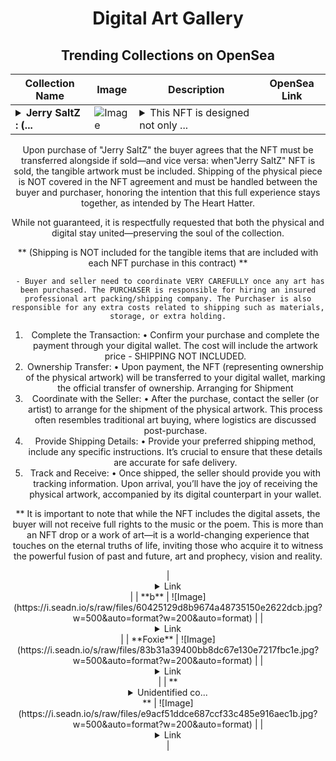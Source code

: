 <div align="center">

# Digital Art Gallery

## Trending Collections on OpenSea

| Collection Name                       | Image                                                                                     | Description                       | OpenSea Link                                                                                          |
|---------------------------------------|-------------------------------------------------------------------------------------------|-----------------------------------|--------------------------------------------------------------------------------------------------------|
| **<details><summary>Jerry SaltZ : (...</summary>Jerry SaltZ : (Digital + Tangible)</details>** | ![Image](https://i.seadn.io/s/raw/files/8555f41efa1e48bc17650b5a750ffac2.jpg?w=500&auto=format?w=200&auto=format) | <details><summary>This NFT is designed not only ...</summary>This NFT is designed not only to connect the physical and digital worlds but also to ensure security and traceability. By using the NFT as a certificate of authenticity, Logan-Miles expresses the desire that both the tangible artwork and its digital counterparts remain linked. This approach secures the integrity of the piece, making it traceable and providing peace of mind to the buyer. 

Upon purchase of "Jerry SaltZ" the buyer agrees that the NFT must be transferred alongside if sold—and vice versa: when"Jerry SaltZ" NFT is sold, the tangible artwork must be included. Shipping of the physical piece is NOT covered in the NFT agreement and must be handled between the buyer and purchaser, honoring the intention that this full experience stays together, as intended by The Heart Hatter.

While not guaranteed, it is respectfully requested that both the physical and digital stay united—preserving the soul of the collection. 

** (Shipping is NOT included for the tangible items that are included with each NFT purchase in this contract) ** 

     - Buyer and seller need to coordinate VERY CAREFULLY once any art has been purchased. The PURCHASER is responsible for hiring an insured professional art packing/shipping company. The Purchaser is also responsible for any extra costs related to shipping such as materials, storage, or extra holding.

1. Complete the Transaction:
	•	Confirm your purchase and complete the payment through your digital wallet. The cost will include the artwork price - SHIPPING NOT INCLUDED.
2. Ownership Transfer:
	•	Upon payment, the NFT (representing ownership of the physical artwork) will be transferred to your digital wallet, marking the official transfer of ownership.
Arranging for Shipment
3. Coordinate with the Seller:
	•	After the purchase, contact the seller (or artist) to arrange for the shipment of the physical artwork. This process often resembles traditional art buying, where logistics are discussed post-purchase.
4. Provide Shipping Details:
	•	Provide your preferred shipping method, include any specific instructions. It’s crucial to ensure that these details are accurate for safe delivery.
5. Track and Receive:
	•	Once shipped, the seller should provide you with tracking information. Upon arrival, you’ll have the joy of receiving the physical artwork, accompanied by its digital counterpart in your wallet.

** It is important to note that while the NFT includes the digital assets, the buyer will not receive full rights to the music or the poem. This is more than an NFT drop or a work of art—it is a world-changing experience that touches on the eternal truths of life, inviting those who acquire it to witness the powerful fusion of past and future, art and prophecy, vision and reality.
</details> | <details><summary>Link</summary>[Jerry SaltZ : (Digital + Tangible)](https://opensea.io/collection/jerry-saltz-digital-tangible)</details> |
| **b** | ![Image](https://i.seadn.io/s/raw/files/60425129d8b9674a48735150e2622dcb.jpg?w=500&auto=format?w=200&auto=format) |  | <details><summary>Link</summary>[b](https://opensea.io/collection/b-13581)</details> |
| **Foxie** | ![Image](https://i.seadn.io/s/raw/files/83b31a39400bb8dc67e130e7217fbc1e.jpg?w=500&auto=format?w=200&auto=format) |  | <details><summary>Link</summary>[Foxie](https://opensea.io/collection/foxie-19)</details> |
| **<details><summary>Unidentified co...</summary>Unidentified contract 37259096-5072-414e-9eb4-18bd80a70ce6</details>** | ![Image](https://i.seadn.io/s/raw/files/e9acf51ddce687ccf33c485e916aec1b.jpg?w=500&auto=format?w=200&auto=format) |  | <details><summary>Link</summary>[Unidentified contract 37259096-5072-414e-9eb4-18bd80a70ce6](https://opensea.io/collection/unidentified-contract-37259096-5072-414e-9eb4-18bd)</details> |

</div>